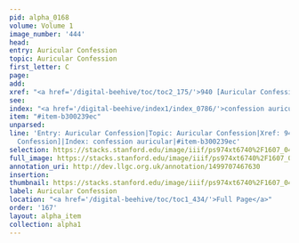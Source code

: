 ```yaml
---
pid: alpha_0168
volume: Volume 1
image_number: '444'
head: 
entry: Auricular Confession
topic: Auricular Confession
first_letter: C
page: 
add: 
xref: "<a href='/digital-beehive/toc/toc2_175/'>940 [Auricular Confession]</a>"
see: 
index: "<a href='/digital-beehive/index1/index_0786/'>confession auricular</a>"
item: "#item-b300239ec"
unparsed: 
line: 'Entry: Auricular Confession|Topic: Auricular Confession|Xref: 940 [Auricular
  Confession]|Index: confession auricular|#item-b300239ec'
selection: https://stacks.stanford.edu/image/iiif/ps974xt6740%2F1607_0443/796,199,3069,507/full/0/default.jpg
full_image: https://stacks.stanford.edu/image/iiif/ps974xt6740%2F1607_0443/full/full/0/default.jpg
annotation_uri: http://dev.llgc.org.uk/annotation/1499707467630
insertion: 
thumbnail: https://stacks.stanford.edu/image/iiif/ps974xt6740%2F1607_0443/796,199,600,180/250,/0/default.jpg
label: Auricular Confession
location: "<a href='/digital-beehive/toc/toc1_434/'>Full Page</a>"
order: '167'
layout: alpha_item
collection: alpha1
---
```

